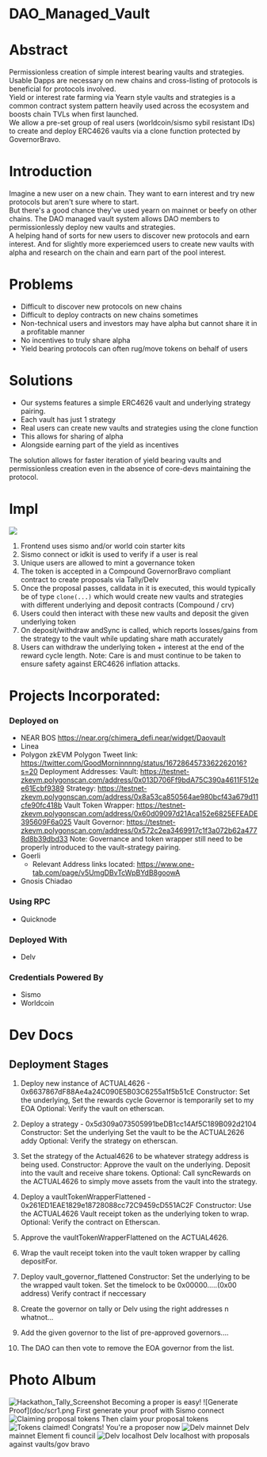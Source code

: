 # DAO_Managed_Vault

# Abstract

Permissionless creation of simple interest bearing vaults and strategies.  
Usable Dapps are necessary on new chains and cross-listing of protocols is beneficial for protocols involved.  
Yield or interest rate farming via Yearn style vaults and strategies is a common contract system pattern heavily used across the ecosystem and boosts chain TVLs when first launched.  
We allow a pre-set group of real users (worldcoin/sismo sybil resistant IDs) to create and deploy ERC4626 vaults via a clone function protected by GovernorBravo.  

# Introduction 

Imagine a new user on a new chain.  They want to earn interest and try new protocols but aren't sure where to start.  
But there's a good chance they've used yearn on mainnet or beefy on other chains. 
The DAO managed vault system allows DAO members to permissionlessly deploy new vaults and strategies.  
A helping hand of sorts for new users to discover new protocols and earn interest. 
And for slightly more experiemced users to create new vaults with alpha and research on the chain and earn part of the pool interest.   

# Problems
- Difficult to discover new protocols on new chains
- Difficult to deploy contracts on new chains sometimes
- Non-technical users and investors may have alpha but cannot share it in a profitable manner
- No incentives to truly share alpha
- Yield bearing protocols can often rug/move tokens on behalf of users

# Solutions

- Our systems features a simple ERC4626 vault and underlying strategy pairing.
- Each vault has just 1 strategy
- Real users can create new vaults and strategies using the clone function
- This allows for sharing of alpha
- Alongside earning part of the yield as incentives

The solution allows for faster iteration of yield bearing vaults and permissionless creation even in the absence of core-devs maintaining the protocol. 

# Impl

![](daoframework.drawio.png)

1. Frontend uses sismo and/or world coin starter kits
2. Sismo connect or idkit is used to verify if a user is real
3. Unique users are allowed to mint a governance token
4. The token is accepted in a Compound GovernorBravo compliant contract to create proposals via Tally/Delv
5. Once the proposal passes, calldata in it is executed, this would typically be of type `clone(...)` which would create new vaults and strategies with different underlying and deposit contracts (Compound / crv)
6. Users could then interact with these new vaults and deposit the given underlying token
7. On deposit/withdraw andSync is called, which reports losses/gains from the strategy to the vault while updating share math accurately
8. Users can withdraw the underlying token + interest at the end of the reward cycle length.
Note: Care is and must continue to be taken to ensure safety against ERC4626 inflation attacks.

# Projects Incorporated:
### Deployed on
- NEAR BOS https://near.org/chimera_defi.near/widget/Daovault
- Linea
- Polygon zkEVM
	Polygon Tweet link: https://twitter.com/GoodMorninnnng/status/1672864573362262016?s=20
	Deployment Addresses:
	 Vault: https://testnet-zkevm.polygonscan.com/address/0x013D706Ff9bdA75C390a4611F512ee61Ecbf9389
	 Strategy: https://testnet-zkevm.polygonscan.com/address/0x8a53ca850564ae980bcf43a679d11cfe90fc418b
	 Vault Token Wrapper: https://testnet-zkevm.polygonscan.com/address/0x60d09097d21Aca152e6825EFEADE395609F6a025
	 Vault Governor: https://testnet-zkevm.polygonscan.com/address/0x572c2ea3469917c1f3a072b62a4778d8b39dbd33
	 Note: Governance and token wrapper still need to be properly introduced to the vault-strategy pairing.
- Goerli
  - Relevant Address links located: https://www.one-tab.com/page/v5UmgDBvTcWpBYdB8goowA
- Gnosis Chiadao

### Using RPC
- Quicknode

### Deployed With
- Delv

### Credentials Powered By
- Sismo
- Worldcoin

# Dev Docs
## Deployment Stages
1. Deploy new instance of ACTUAL4626 - 0x6637867dF88Ae4a24C090E5B03C6255a1f5b51cE
   	  Constructor:
	     Set the underlying, Set the rewards cycle
	     Governor is temporarily set to my EOA
Optional: Verify the vault on etherscan.

2. Deploy a strategy - 0x5d309a073505991beDB1cc14Af5C189B092d2104
	  Constructor:
	   Set the underlying
	   Set the vault to be the ACTUAL2626 addy
Optional: Verify the strategy on etherscan.

3. Set the strategy of the Actual4626 to be whatever strategy address is being used.
     Constructor:
      Approve the vault on the underlying.
      Deposit into the vault and receive share tokens.
Optional: Call syncRewards on the ACTUAL4626 to simply move assets from the vault into the strategy.

4. Deploy a vaultTokenWrapperFlattened - 0x261ED1EAE1829e18728088cc72C9459cD551AC2F
	Constructor:
	 Use the ACTUAL4626 Vault receipt token as the underlying token to wrap.
Optional: Verify the contract on Etherscan.

5. Approve the vaultTokenWrapperFlattened on the ACTUAL4626.
   
6. Wrap the vault receipt token into the vault token wrapper by calling depositFor.

7. Deploy vault_governor_flattened 
	Constructor:
	 Set the underlying to be the wrapped vault token.
	 Set the timelock to be 0x00000.....(0x00 address)
  Verify contract if neccessary 

8. Create the governor on tally or Delv using the right addresses n whatnot...
9. Add the given governor to the list of pre-approved governors....
10. The DAO can then vote to remove the EOA governor from the list.

# Photo Album
![Hackathon_Tally_Screenshot](https://github.com/Laser420/DAO_Managed_Vault/assets/38286334/e6f2505a-252e-4389-b027-58dca36558de)
Becoming a proper is easy!
![Generate Proof](doc/scr1.png
First generate your proof with Sismo connect
![Claiming proposal tokens](doc/scr3.png)
Then claim your proposal tokens
![Tokens claimed!](doc/scr2.png)
Congrats! You're a proposer now
![Delv mainnet](doc/delv_elfi_remote.png)
Delv mainnet Element fi council
![Delv localhost](doc/Delv_local.png)
Delv localhost with proposals against vaults/gov bravo
